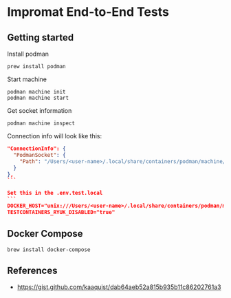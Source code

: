 # Impromat End-to-End Tests

## Getting started

Install podman

```
prew install podman
```

Start machine

```
podman machine init
podman machine start
```

Get socket information

```
podman machine inspect
```

Connection info will look like this:

````json
"ConnectionInfo": {
  "PodmanSocket": {
    "Path": "/Users/<user-name>/.local/share/containers/podman/machine/podman-machine-default/podman.sock"
  }
},
```

Set this in the .env.test.local
```
DOCKER_HOST="unix:///Users/<user-name>/.local/share/containers/podman/machine/podman-machine-default/podman.sock"
TESTCONTAINERS_RYUK_DISABLED="true"
````

## Docker Compose

```
brew install docker-compose
```

## References

- https://gist.github.com/kaaquist/dab64aeb52a815b935b11c86202761a3
